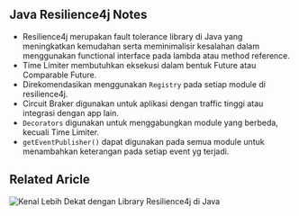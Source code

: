 ## Java Resilience4j Notes

* Resilience4j merupakan fault tolerance library di Java yang meningkatkan kemudahan serta meminimalisir kesalahan dalam menggunakan functional interface pada lambda atau method reference.
* Time Limiter membutuhkan eksekusi dalam bentuk Future atau Comparable Future.
* Direkomendasikan menggunakan `Registry` pada setiap module di resilience4j.
* Circuit Braker digunakan untuk aplikasi dengan traffic tinggi atau integrasi dengan app lain.
* `Decorators` digunakan untuk menggabungkan module yang berbeda, kecuali Time Limiter.
* `getEventPublisher()` dapat digunakan pada semua module untuk menambahkan keterangan pada setiap event yg terjadi.

## Related Aricle
![Kenal Lebih Dekat dengan Library Resilience4j di Java](https://ichwansholihin.medium.com/kenal-lebih-dekat-dengan-library-resilience4j-di-java-261cb2ebc673)
